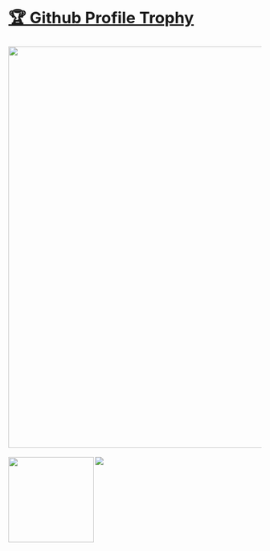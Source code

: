 <a href="https://github.com/ryo-ma/github-profile-trophy"><h2>🏆 Github Profile Trophy</h2></a>
<a href="https://github.com/ryo-ma/github-profile-trophy">
  <img width=800 src="https://github-profile-trophy.vercel.app/?username=RTa-technology&column=7&theme=onedark&no-frame=true"/>
</a>
---

<div>
  <img height="170" align="left" src="https://github-readme-stats.vercel.app/api?username=RTa-technology&count_private=true&include_all_commits=true&theme=onedark&hide_border=true&hide=diary" />
  <img src="https://github-readme-stats.vercel.app/api/top-langs/?username=RTa-technology&layout=compact&theme=onedark&hide_border=true&hide=css,html" />
</div>
